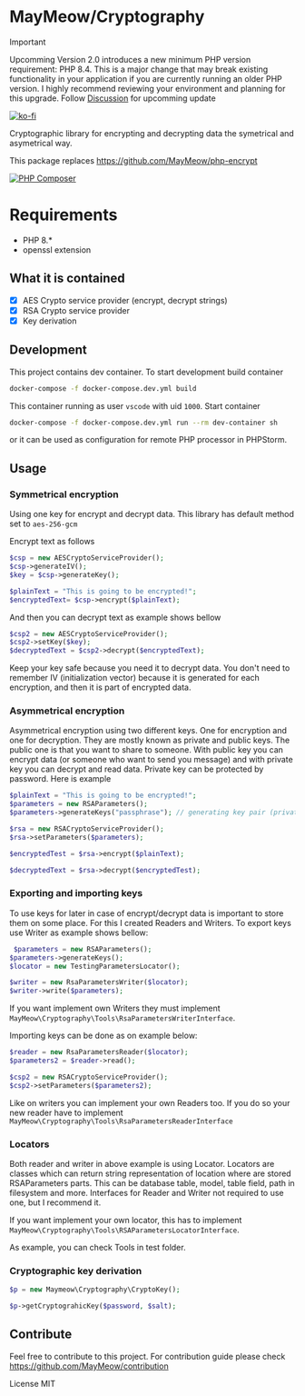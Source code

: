 # MayMeow/Cryptography

> [!IMPORTANT]
> Upcomming Version 2.0 introduces a new minimum PHP version requirement: PHP 8.4. This is a major change that may break existing functionality in your application if you are currently running an older PHP version. I highly recommend reviewing your environment and planning for this upgrade.
> Follow [Discussion](https://github.com/MayMeow/php-cryptography/discussions/21#discussion-8398412) for upcomming update

[![ko-fi](https://ko-fi.com/img/githubbutton_sm.svg)](https://ko-fi.com/D1D5DMOTA)

Cryptographic library for encrypting and decrypting data the symetrical and asymetrical way.

This package replaces https://github.com/MayMeow/php-encrypt

[![PHP Composer](https://github.com/MayMeow/php-cryptography/actions/workflows/php.yml/badge.svg)](https://github.com/MayMeow/php-cryptography/actions/workflows/php.yml)

# Requirements

- PHP 8.*
- openssl extension

## What it is contained

* [x] AES Crypto service provider (encrypt, decrypt strings)
* [x] RSA Crypto service provider
* [x] Key derivation

## Development

This project contains dev container. To start development build container

```bash
docker-compose -f docker-compose.dev.yml build
```

This container running as user `vscode` with uid `1000`. Start container

```bash
docker-compose -f docker-compose.dev.yml run --rm dev-container sh
```

or it can be used as configuration for remote PHP processor in PHPStorm.

## Usage

### Symmetrical encryption

Using one key for encrypt and decrypt data. This library has default method set to `aes-256-gcm`

Encrypt text as follows 

```php
$csp = new AESCryptoServiceProvider();
$csp->generateIV();
$key = $csp->generateKey();

$plainText = "This is going to be encrypted!";
$encryptedText= $csp->encrypt($plainText);
```

And then you can decrypt text as example shows bellow

```php
$csp2 = new AESCryptoServiceProvider();
$csp2->setKey($key);
$decryptedText = $csp2->decrypt($encryptedText);
```

Keep your key safe because you need it to decrypt data. You don't need to remember IV (initialization vector) because
it is generated for each encryption, and then it is part of encrypted data.

### Asymmetrical encryption

Asymmetrical encryption using two different keys. One for encryption and one for decryption. They are mostly known as
private and public keys. The public one is that you want to share to someone. With public key you can encrypt data
(or someone who want to send you message) and with private key you can decrypt and read data. Private key can be
protected by password. Here is example

```php
$plainText = "This is going to be encrypted!";
$parameters = new RSAParameters();
$parameters->generateKeys("passphrase"); // generating key pair (private and public keys)

$rsa = new RSACryptoServiceProvider();
$rsa->setParameters($parameters);

$encryptedTest = $rsa->encrypt($plainText);

$decryptedText = $rsa->decrypt($encryptedTest);
```

### Exporting and importing keys

To use keys for later in case of encrypt/decrypt data is important to store them on some place. For this I created Readers
and Writers. To export keys use Writer as example shows bellow:

```php
 $parameters = new RSAParameters();
$parameters->generateKeys();
$locator = new TestingParametersLocator();

$writer = new RsaParametersWriter($locator);
$writer->write($parameters);
```
If you want implement own Writers they must implement `MayMeow\Cryptography\Tools\RsaParametersWriterInterface`.

Importing keys can be done as on example below:

```php
$reader = new RsaParametersReader($locator);
$parameters2 = $reader->read();

$csp2 = new RSACryptoServiceProvider();
$csp2->setParameters($parameters2);
```

Like on writers you can implement your own Readers too. If you do so your new reader have to implement
`MayMeow\Cryptography\Tools\RsaParametersReaderInterface`

### Locators

Both reader and writer in above example is using Locator. Locators are classes which can return string representation
of location where are stored RSAParameters parts. This can be database table, model, table field, path in filesystem
and more. Interfaces for Reader and Writer not required to use one, but I recommend it.

If you want implement your own locator, this has to implement `MayMeow\Cryptography\Tools\RSAParametersLocatorInterface`.

As example, you can check Tools in test folder.

### Cryptographic key derivation

```php
$p = new Maymeow\Cryptography\CryptoKey();

$p->getCryptograhicKey($password, $salt);
```

## Contribute

Feel free to contribute to this project. For contribution guide please check https://github.com/MayMeow/contribution

License MIT
